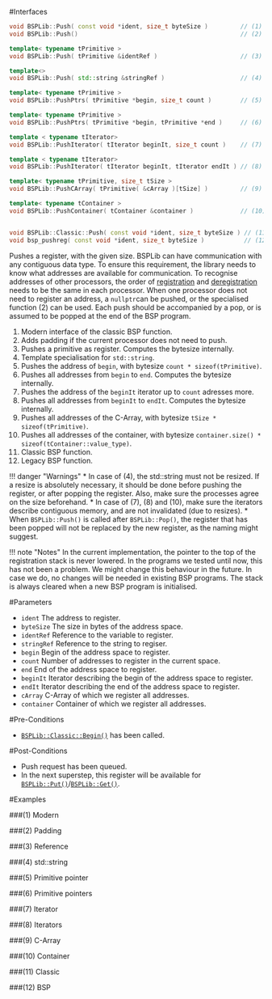 #Interfaces

```cpp
void BSPLib::Push( const void *ident, size_t byteSize )         // (1) Modern
void BSPLib::Push()                                             // (2) Padding

template< typename tPrimitive >
void BSPLib::Push( tPrimitive &identRef )                       // (3) Reference

template<>
void BSPLib::Push( std::string &stringRef )                     // (4) std::string

template< typename tPrimitive >
void BSPLib::PushPtrs( tPrimitive *begin, size_t count )        // (5) Primitive pointer

template< typename tPrimitive >
void BSPLib::PushPtrs( tPrimitive *begin, tPrimitive *end )     // (6) Primitive pointers

template < typename tIterator>
void BSPLib::PushIterator( tIterator beginIt, size_t count )    // (7) Iterator

template < typename tIterator>
void BSPLib::PushIterator( tIterator beginIt, tIterator endIt ) // (8) Iterators

template< typename tPrimitive, size_t tSize >
void BSPLib::PushCArray( tPrimitive( &cArray )[tSize] )         // (9) C-Array

template< typename tContainer >
void BSPLib::PushContainer( tContainer &container )             // (10) Container


void BSPLib::Classic::Push( const void *ident, size_t byteSize ) // (11) Classic
void bsp_pushreg( const void *ident, size_t byteSize )           // (12) BSP
```

Pushes a register, with the given size. BSPLib can have communication with any 
contiguous data type. To ensure this requirement, the library needs to know what
addresses are available for communication. To recognise addresses of other
processors, the order of [registration](push.md) and [deregistration](pop.md) 
needs to be the same in each processor. When one processor does not need to register
an address, a `nullptr`can be pushed, or the specialised function (2) can be used.
Each push should be accompanied by a pop, or is assumed to be popped at the end of
the BSP program.

1. Modern interface of the classic BSP function.
2. Adds padding if the current processor does not need to push.
3. Pushes a primitive as register. Computes the bytesize internally.
4. Template specialisation for `std::string`.
5. Pushes the address of `begin`, with bytesize `count * sizeof(tPrimitive)`.
6. Pushes all addresses from `begin` to `end`. Computes the bytesize internally.
7. Pushes the address of the `beginIt` iterator up to `count` adresses more.
8. Pushes all addresses from `beginIt` to `endIt`. Computes the bytesize internally.
9. Pushes all addresses of the C-Array, with bytesize `tSize * sizeof(tPrimitive)`.
10. Pushes all addresses of the container, with bytesize `container.size() * sizeof(tContainer::value_type)`.
11. Classic BSP function.
12. Legacy BSP function.

!!! danger "Warnings"
     * In case of (4), the std::string must not be resized. If a resize is absolutely
       necessary, it should be done before pushing the register, or after popping the
       register. Also, make sure the processes agree on the size beforehand.
     * In case of (7), (8) and (10), make sure the iterators describe contiguous memory, 
       and are not invalidated (due to resizes).
     * When `BSPLib::Push()` is called after `BSPLib::Pop()`, the register that has
       been popped will not be replaced by the new register, as the naming might
       suggest. 
       
!!! note "Notes"
    In the current implementation, the pointer to the top of the registration stack
    is never lowered. In the programs we tested until now, this has not been a
    problem. We might change this behaviour in the future. In case we do, no changes 
    will be needed in existing BSP programs. The stack is always cleared when a new
    BSP program is initialised.


#Parameters

* `ident` The address to register.
* `byteSize` The size in bytes of the address space.
* `identRef` Reference to the variable to register.
* `stringRef` Reference to the string to regiser.
* `begin` Begin of the address space to register.
* `count` Number of addresses to register in the current space.
* `end` End of the address space to register.
* `beginIt` Iterator describing the begin of the address space to register.
* `endIt` Iterator describing the end of the address space to register.
* `cArray` C-Array of which we register all addresses.
* `container` Container of which we register all addresses.

#Pre-Conditions
* [`BSPLib::Classic::Begin()`](../logic/begin.md) has been called.

#Post-Conditions
* Push request has been queued.
* In the next superstep, this register will be available for [`BSPLib::Put()`](../com/put.md)/[`BSPLib::Get()`](../com/get.md).
     
#Examples

###(1) Modern

###(2) Padding

###(3) Reference

###(4) std::string

###(5) Primitive pointer

###(6) Primitive pointers

###(7) Iterator

###(8) Iterators

###(9) C-Array

###(10) Container

###(11) Classic

###(12) BSP